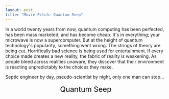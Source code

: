 ```yaml
---
layout: post
title: "Movie Pitch: Quantum Seep"
---
```

 
In a world twenty years from now, quantum computing has been perfected, has been mass marketed, and has become cheap. It's in everything; your microwave is now a supercomputer. But at the height of quantum technology's popularity, something went wrong. The strings of theory are being cut. Horrifically bad science is being used for entertainment. If every choice made creates a new reality, the fabric of reality is weakening. As people bleed across realities unaware, they discover that their environment is reacting unpredictably to the choices they make.

Septic engineer by day, pseudo-scientist by night, only one man can stop...
<p style="text-align: center;"><span style="font-size: 23px; color: #000000; line-height: 35px;">Quantum Seep</span></p>
